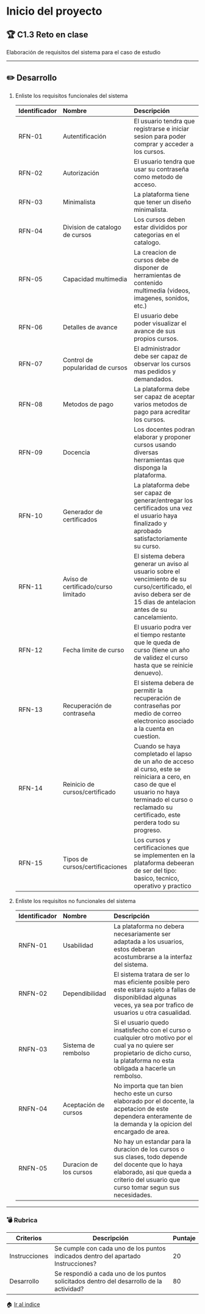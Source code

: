 # Inicio del proyecto

## :trophy: C1.3 Reto en clase

Elaboración de requisitos del sistema para el caso de estudio

___

## :pencil2: Desarrollo

1. Enliste los requisitos funcionales del sistema
   
    Identificador | Nombre | Descripción
    :--|:--|:--
    RFN-01|Autentificación|El usuario tendra que registrarse e iniciar sesion para poder comprar y acceder a los cursos.
    RFN-02|Autorización|El usuario tendra que usar su contraseña como metodo de acceso.
    RFN-03|Minimalista|La plataforma tiene que tener un diseño minimalista.
    RFN-04|Division de catalogo de cursos|Los cursos deben estar divididos por categorias en el catalogo.
    RFN-05|Capacidad multimedia|La creacion de cursos debe de disponer de herramientas de contenido multimedia (videos, imagenes, sonidos, etc.)
    RFN-06|Detalles de avance|El usuario debe poder visualizar el avance de sus propios cursos.
    RFN-07|Control de popularidad de cursos|El administrador debe ser capaz de observar los cursos mas pedidos y demandados.
    RFN-08|Metodos de pago|La plataforma debe ser capaz de aceptar varios metodos de pago para acreditar los cursos.
    RFN-09|Docencia|Los docentes podran elaborar y proponer cursos usando diversas herramientas que disponga la plataforma.
    RFN-10|Generador de certificados|La plataforma debe ser capaz de generar/entregar los certificados una vez el usuario haya finalizado y aprobado satisfactoriamente su curso.
    RFN-11|Aviso de certificado/curso limitado|El sistema debera generar un aviso al usuario sobre el vencimiento de su curso/certificado, el aviso debera ser de 15 dias de antelacion antes de su cancelamiento.
    RFN-12|Fecha limite de curso|El usuario podra ver el tiempo restante que le queda de curso (tiene un año de validez el curso hasta que se reinicie denuevo).
    RFN-13|Recuperación de contraseña|El sistema debera de permitir la recuperación de contraseñas por medio de correo electronico asociado a la cuenta en cuestion.
    RFN-14|Reinicio de cursos/certificado|Cuando se haya completado el lapso de un año de acceso al curso, este se reiniciara a cero, en caso de que el usuario no haya terminado el curso o reclamado su certificado, este perdera todo su progreso.
    RFN-15|Tipos de cursos/certificaciones|Los cursos y certificaciones que se implementen en la plataforma debeeran de ser del tipo: basico, tecnico, operativo y practico
 
2. Enliste los requisitos no funcionales del sistema
   
    Identificador | Nombre | Descripción
    :--|:--|:--
    RNFN-01|Usabilidad|La plataforma no debera necesariamente ser adaptada a los usuarios, estos deberan acostumbrarse a la interfaz del sistema.
    RNFN-02|Dependibilidad|El sistema tratara de ser lo mas eficiente posible pero este estara sujeto a fallas de disponiblidad algunas veces, ya sea por trafico de usuarios u otra casualidad.
    RNFN-03|Sistema de rembolso|Si el usuario quedo insatisfecho con el curso o cualquier otro motivo por el cual ya no quiere ser propietario de dicho curso, la plataforma no esta obligada a hacerle un rembolso.
    RNFN-04|Aceptación de cursos|No importa que tan bien hecho este un curso elaborado por el docente, la acpetacion de este dependera enteramente de la demanda y la opicion del encargado de area.
    RNFN-05|Duracion de los cursos|No hay un estandar para la duracion de los cursos o sus clases, todo depende del docente que lo haya elaborado, asi que queda a criterio del usuario que curso tomar segun sus necesidades.

___

### :bomb: Rubrica

| Criterios     | Descripción                                                                                  | Puntaje |
| ------------- | -------------------------------------------------------------------------------------------- | ------- |
| Instrucciones | Se cumple con cada uno de los puntos indicados dentro del apartado Instrucciones?            | 20 |
| Desarrollo    | Se respondió a cada uno de los puntos solicitados dentro del desarrollo de la actividad?     | 80      |

:house: [Ir al indice](https://github.com/Eduardo17tec/AnalisisAvanzadoDeSoftware)